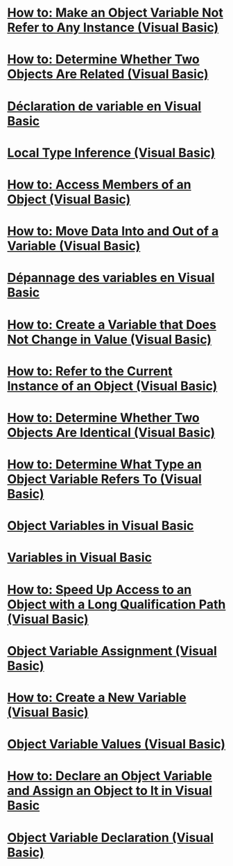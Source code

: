 # [How to: Make an Object Variable Not Refer to Any Instance (Visual Basic)](how-to-make-an-object-variable-not-refer-to-any-instance.md)
# [How to: Determine Whether Two Objects Are Related (Visual Basic)](how-to-determine-whether-two-objects-are-related.md)
# [Déclaration de variable en Visual Basic](variable-declaration.md)
# [Local Type Inference (Visual Basic)](local-type-inference.md)
# [How to: Access Members of an Object (Visual Basic)](how-to-access-members-of-an-object.md)
# [How to: Move Data Into and Out of a Variable (Visual Basic)](how-to-move-data-into-and-out-of-a-variable.md)
# [Dépannage des variables en Visual Basic](troubleshooting-variables.md)
# [How to: Create a Variable that Does Not Change in Value (Visual Basic)](how-to-create-a-variable-that-does-not-change-in-value.md)
# [How to: Refer to the Current Instance of an Object (Visual Basic)](how-to-refer-to-the-current-instance-of-an-object.md)
# [How to: Determine Whether Two Objects Are Identical (Visual Basic)](how-to-determine-whether-two-objects-are-identical.md)
# [How to: Determine What Type an Object Variable Refers To (Visual Basic)](how-to-determine-what-type-an-object-variable-refers-to.md)
# [Object Variables in Visual Basic](object-variables.md)
# [Variables in Visual Basic](index.md)
# [How to: Speed Up Access to an Object with a Long Qualification Path (Visual Basic)](how-to-speed-up-access-to-an-object-with-a-long-qualification-path.md)
# [Object Variable Assignment (Visual Basic)](object-variable-assignment.md)
# [How to: Create a New Variable (Visual Basic)](how-to-create-a-new-variable.md)
# [Object Variable Values (Visual Basic)](object-variable-values.md)
# [How to: Declare an Object Variable and Assign an Object to It in Visual Basic](how-to-declare-an-object-variable-and-assign-an-object-to-it.md)
# [Object Variable Declaration (Visual Basic)](object-variable-declaration.md)
